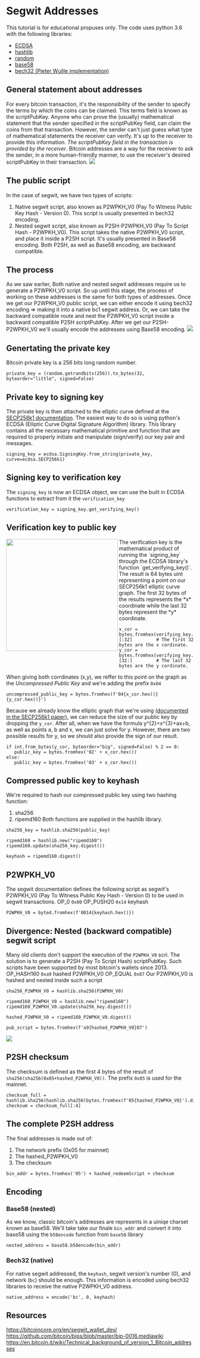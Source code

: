# Segwit Addresses
This tutorial is for educational propuses only. The code uses python 3.6 with the following libraries:
* [ECDSA](https://github.com/warner/python-ecdsa)
* [hashlib](https://docs.python.org/3.6/library/hashlib.html)
* [random](https://docs.python.org/3.6/library/random.html)
* [base58](https://pypi.org/project/base58/)
* [bech32 (Pieter Wuille implementation)](https://github.com/sipa/bech32/tree/master/ref/python)

## General statement about addresses
For every bitcoin transaction, it's the responsibility of the sender to specify the terms by which the coins can be claimed. This terms field is known as the scriptPubKey. Anyone who can prove the (usually) mathematical statement that the sender specified in the scriptPubKey field, can claim the coins from that transaction. However, the sender can't just guess what type of mathematical statements the receiver can verify. It's up to the receiver to provide this information. *The scriptPubKey field in the transaction is provided by the receiver*.
Bitcoin addresses are a way for the receiver to ask the sender, in a more human-friendly manner, to use the receiver's desired scriptPubKey in their transaction.
<img src="img/types.png">

## The public script
In the case of segwit, we have two types of scripts:
1. Native segwit script, also known as P2WPKH_V0 (Pay To Witness Public Key Hash - Version 0). This script is usually presented in bech32 encoding.
2. Nested segwit script, also known as P2SH-P2WPKH_V0 (Pay To Script Hash - P2WPKH_V0). This script takes the native P2WPKH_V0 script, and place it inside a P2SH script. It's usually presented in Base58 encoding. Both P2SH, as well as Base58 encoding, are backward compatible.

## The process
As we saw earlier, Both native and nested segwit addresses require us to generate a P2WPKH_V0 script. So up until this stage, the process of working on these addresses is the same for both types of addresses. Once we get our P2WPKH_V0 public script, we can either encode it using bech32 encoding => making it into a native bc1 segwit address. Or, we can take the backward compatible route and nest the P2WPKH_V0 script inside a backward compatible P2SH scriptPubKey. After we get our P2SH-P2WPKH_V0 we'll usually encode the addresses using Base58 encoding.
<img src="img/flowchart.png">

## Genertating the private key
Bitcoin private key is a 256 bits long random number.
```
private_key = (random.getrandbits(256)).to_bytes(32, byteorder="little", signed=False)
```

## Private key to signing key
The private key is then attached to the elliptic curve defined at the [SECP256k1 documentation](http://www.secg.org/sec2-v2.pdf). The easiest way to do so is using python's ECDSA (Elliptic Curve Digital Signature Algorithm) library. This library contains all the necessary mathematical primitive and function that are required to properly initiate and manipulate (sign/verify) our key pair and messages.
```
signing_key = ecdsa.SigningKey.from_string(private_key, curve=ecdsa.SECP256k1)
```

## Signing key to verification key
The `signing_key` is now an ECDSA object, we can use the built in ECDSA functions to extract from it the `verification_key`
```
verification_key = signing_key.get_verifying_key()
```

## Verification key to public key
<img align="left" width="300" height="300" src="img/eccpoint.png">
The verification key is the mathematical product of running the `signing_key` through the ECDSA library's function `get_verifying_key()`. The result is 64 bytes uint representing a point on our SECP256k1 elliptic curve graph. The first 32 bytes of the results represents the *x* coordinate while the last 32 bytes represent the *y* coordinate.

```
x_cor = bytes.fromhex(verifying_key.to_string().hex())[:32]         # The first 32 bytes are the x cordinate.
y_cor = bytes.fromhex(verifying_key.to_string().hex())[32:]         # The last 32 bytes are the y cordinate.
```
When giving both corrdinates (x,y), we reffer to this point on the graph as the *Uncompressed Public Key* and we're adding the prefix `0x04`
```
uncompressed_public_key = bytes.fromhex(f'04{x_cor.hex()}{y_cor.hex()}')
```

Because we already know the elliptic graph that we're using [(documented in the SECP256k1 paper)](http://www.secg.org/sec2-v2.pdf), we can reduce the size of our public key by dropping the `y_cor`. After all, when we have the formula y^{2}=x^{3}+ax+b, as well as points a, b and x, we can just solve for y. However, there are two possible results for y, so we should also provide the sign of our result.
```
if int.from_bytes(y_cor, byteorder="big", signed=False) % 2 == 0:
   public_key = bytes.fromhex('02' + x_cor.hex())
else:
   public_key = bytes.fromhex('03' + x_cor.hex())
```

## Compressed public key to keyhash
We're required to hash our compressed public key using two hashing function:
1. sha256
2. ripemd160
Both functions are supplied in the hashlib library.
```
sha256_key = hashlib.sha256(public_key)

ripemd160 = hashlib.new("ripemd160")
ripemd160.update(sha256_key.digest())

keyhash = ripemd160.digest()
```

## P2WPKH_V0
The segwit documentation defines the following script as segwit's P2WPKH_V0 (Pay To Witness Public Key Hash - Version 0) to be used in segwit transactions.
OP_0 `0x00`
OP_PUSH20 `0x14`
keyhash
```
P2WPKH_V0 = byted.fromhex(f'0014{keyhash.hex()})
```

## Divergence: Nested (backward compatible) segwit script
Many old clients don't support the execution of the `P2WPKH_V0` scri. The solution is to generate a P2SH (Pay To Script Hash) scriptPubKey. Such scripts have been supported by most bitcoin's wallets since 2013.
OP_HASH160 `0xa9`
hashed P2WPKH_V0
OP_EQUAL `0x87`
Our P2WPKH_V0 is hashed and nested inside such a script
```
sha256_P2WPKH_V0 = hashlib.sha256(P2WPKH_V0)

ripemd160_P2WPKH_V0 = hashlib.new("ripemd160")
ripemd160_P2WPKH_V0.update(sha256_key.digest())

hashed_P2WPKH_V0 = ripemd160_P2WPKH_V0.digest()

pub_script = bytes.fromhex(f'a9{hashed_P2WPKH_V0}87')
```
<img src="img/script.png">

## P2SH checksum
The checksum is defined as the first 4 bytes of the result of `sha256(sha256(0x05+hashed_P2WPKH_V0))`. The prefix `0x05` is used for the mainnet.
```
checksum_full = hashlib.sha256(hashlib.sha256(bytes.fromhex(f'05{hashed_P2WPKH_V0}').digest()).digest()
checksum = checksum_full[:4]
```
## The complete P2SH address
The final addresses is made out of:
1. The network prefix (0x05 for mainnet)
2. The hashed_P2WPKH_V0
3. The checksum
```
bin_addr = bytes.fromhex('05') + hashed_redeemScript + checksum
```
## Encoding
### Base58 (nested)
As we know, classic bitcoin's addresses are represents in a uiniqe charset known as base58. We'll take take our finale `bin_addr` and convert it into base58 using the `b58encode` function from `base58` library
```
nested_address = base58.b58encode(bin_addr)
```

### Bech32 (native)
For native segwit addressed, the `keyhash`, segwit version's number (0), and network (`bc`) should be enough. This information is encoded using bech32 libraries to receive the native P2WPKH_V0 address.
```
native_address = encode('bc', 0, keyhash)
```

## Resources
https://bitcoincore.org/en/segwit_wallet_dev/
https://github.com/bitcoin/bips/blob/master/bip-0016.mediawiki
https://en.bitcoin.it/wiki/Technical_background_of_version_1_Bitcoin_addresses
